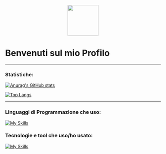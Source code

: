 <div id="header" align="center">
  <img src="spacehack.ico" width="100"/>
</div>
<img src="https://komarev.com/ghpvc/?username=Kobra3390&style=flat-square&color=blue" alt=""/>

<h1>
  Benvenuti sul mio Profilo
</h1>


---

### Statistiche:

[![Anurag's GitHub stats](https://github-readme-stats.vercel.app/api?username=Kobra3390)](https://github.com/anuraghazra/github-readme-stats)

[![Top Langs](https://github-readme-stats.vercel.app/api/top-langs/?username=Kobra3390&layout=compact&theme=vision-friendly-dark)](https://github.com/anuraghazra/github-readme-stats)

---

### Linguaggi di Programmazione che uso:
[![My Skills](https://skillicons.dev/icons?i=js,html,css,c,arduino,bash,latex,lua,py,ruby,php,powershell)](https://skillicons.dev)

### Tecnologie e tool che uso/ho usato:
[![My Skills](https://skillicons.dev/icons?i=emacs,latex,lua,py,vscode,replit,raspberrypi,md,latex,linux,github,git)](https://skillicons.dev)
